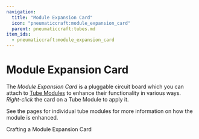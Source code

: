 ```yaml
---
navigation:
  title: "Module Expansion Card"
  icon: "pneumaticcraft:module_expansion_card"
  parent: pneumaticcraft:tubes.md
item_ids:
  - pneumaticcraft:module_expansion_card
---
```


# Module Expansion Card

The *Module Expansion Card* is a pluggable circuit board which you can attach to [Tube Modules](./tube_modules.md) to enhance their functionality in various ways. *Right-click* the card on a Tube Module to apply it.

See the pages for individual tube modules for more information on how the module is enhanced.

Crafting a Module Expansion Card

<Recipe id="pneumaticcraft:module_expansion_card" />

